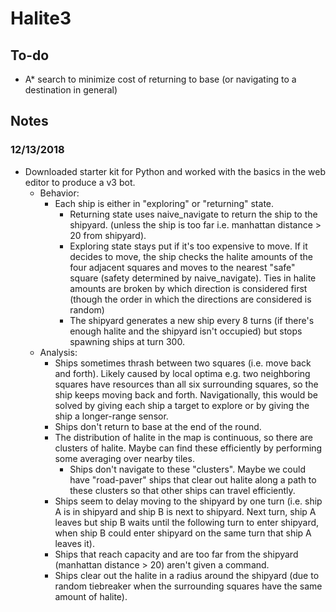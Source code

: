 # Halite3

## To-do
- A* search to minimize cost of returning to base (or navigating to a destination
in general)

## Notes
### 12/13/2018
- Downloaded starter kit for Python and worked with the basics in the web editor
to produce a v3 bot.
    - Behavior:
        - Each ship is either in "exploring" or "returning" state.
            - Returning state uses naive_navigate to return the ship to the shipyard.
            (unless the ship is too far i.e. manhattan distance > 20 from shipyard).
            - Exploring state stays put if it's too expensive to move. If it decides
            to move, the ship checks the halite amounts of the four adjacent squares
            and moves to the nearest "safe" square (safety determined by naive_navigate).
            Ties in halite amounts are broken by which direction is considered first (though
            the order in which the directions are considered is random)
            - The shipyard generates a new ship every 8 turns (if there's enough halite
            and the shipyard isn't occupied) but stops spawning ships at turn 300.
    - Analysis:
        - Ships sometimes thrash between two squares (i.e. move back and forth).
        Likely caused by local optima e.g. two neighboring squares have resources
        than all six surrounding squares, so the ship keeps moving back and forth.
        Navigationally, this would be solved by giving each ship a target to explore
        or by giving the ship a longer-range sensor.
        - Ships don't return to base at the end of the round.
        - The distribution of halite in the map is continuous, so there are clusters
        of halite. Maybe can find these efficiently by performing some averaging over
        nearby tiles.
            - Ships don't navigate to these "clusters". Maybe we could have "road-paver"
            ships that clear out halite along a path to these clusters so that other ships
            can travel efficiently.
        - Ships seem to delay moving to the shipyard by one turn (i.e. ship A is in
        shipyard and ship B is next to shipyard. Next turn, ship A leaves but ship
        B waits until the following turn to enter shipyard, when ship B could enter
        shipyard on the same turn that ship A leaves it).
        - Ships that reach capacity and are too far from the shipyard (manhattan
        distance > 20) aren't given a command.
        - Ships clear out the halite in a radius around the shipyard (due to random
        tiebreaker when the surrounding squares have the same amount of halite).
